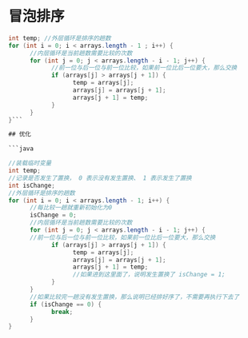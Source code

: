 
# 冒泡排序

```java
int temp; //外层循环是排序的趟数
for (int i = 0; i < arrays.length - 1 ; i++) {
      //内层循环是当前趟数需要比较的次数
      for (int j = 0; j < arrays.length - i - 1; j++) {
            //前一位与后一位与前一位比较，如果前一位比后一位要大，那么交换
            if (arrays[j] > arrays[j + 1]) {
                  temp = arrays[j];
                  arrays[j] = arrays[j + 1];
                  arrays[j + 1] = temp;
            }
      }
}```

## 优化

```java

//装载临时变量
int temp;
//记录是否发生了置换， 0 表示没有发生置换、 1 表示发生了置换
int isChange;
//外层循环是排序的趟数
for (int i = 0; i < arrays.length - 1; i++) {
      //每比较一趟就重新初始化为0
      isChange = 0;
      //内层循环是当前趟数需要比较的次数
      for (int j = 0; j < arrays.length - i - 1; j++) {
      //前一位与后一位与前一位比较，如果前一位比后一位要大，那么交换
            if (arrays[j] > arrays[j + 1]) {
                  temp = arrays[j];
                  arrays[j] = arrays[j + 1];
                  arrays[j + 1] = temp;
                  //如果进到这里面了，说明发生置换了 isChange = 1;
            }
      }
      //如果比较完一趟没有发生置换，那么说明已经排好序了，不需要再执行下去了
      if (isChange == 0) {
            break;
      }
}
```
